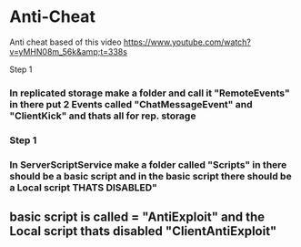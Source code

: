 # Anti-Cheat
Anti cheat based of this video https://www.youtube.com/watch?v=yMHN08m_56k&amp;t=338s


Step 1
<h3>In replicated storage make a folder and call it "RemoteEvents" in there put 2 Events called "ChatMessageEvent" and "ClientKick" and thats all for rep. storage<h3>

Step 1
<h3>In ServerScriptService make a folder called "Scripts" in there should be a basic script and in the basic script there should be a Local script THATS DISABLED"<h3>
<h2>basic script is called = "AntiExploit" and the Local script thats disabled "ClientAntiExploit"<h2>
